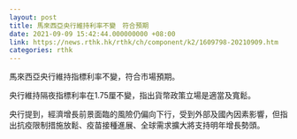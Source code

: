 ```yaml
---
layout: post
title: 馬來西亞央行維持利率不變　符合預期
date: 2021-09-09 15:42:44.000000000 +08:00
link: https://news.rthk.hk/rthk/ch/component/k2/1609798-20210909.htm
categories: rthk
---
```


馬來西亞央行維持指標利率不變，符合市場預期。

央行維持隔夜指標利率在1.75厘不變，指出貨幣政策立場是適當及寬鬆。

央行提到，經濟增長前景面臨的風險仍偏向下行，受到外部及國內因素影響，但指出抗疫限制措施放鬆、疫苗接種進展、全球需求擴大將支持明年增長勢頭。
